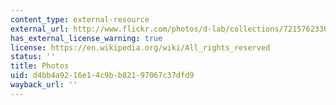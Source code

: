 ```yaml
---
content_type: external-resource
external_url: http://www.flickr.com/photos/d-lab/collections/72157623306994040/
has_external_license_warning: true
license: https://en.wikipedia.org/wiki/All_rights_reserved
status: ''
title: Photos
uid: d4bb4a92-16e1-4c9b-b821-97067c37dfd9
wayback_url: ''
---
```

